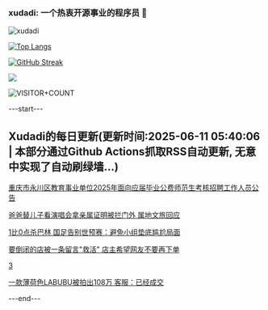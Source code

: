 ### xudadi: 一个热衷开源事业的程序员 👋

![xudadi](https://github-readme-stats-git-masterorgs-github-readme-stats-team.vercel.app/api?username=xudadi)

[![Top Langs](https://github-readme-stats.vercel.app/api/top-langs/?username=xudadi)](https://github.com/anuraghazra/github-readme-stats)

[![GitHub Streak](https://streak-stats.demolab.com?user=xudadi&locale=zh_Hans)](https://git.io/streak-stats)

![](https://raw.githubusercontent.com/xudadi/xudadi/main/assets/github-contribution-grid-snake.svg)

![VISITOR+COUNT](https://komarev.com/ghpvc/?username=xudadi&label=VISITOR+COUNT)


---start---

## Xudadi的每日更新(更新时间:2025-06-11 05:40:06 | 本部分通过Github Actions抓取RSS自动更新, 无意中实现了自动刷绿墙...)

[重庆市永川区教育事业单位2025年面向应届毕业公费师范生考核招聘工作人员公告](https://www.gongkaoleida.com/article/2444444)

[爸爸替儿子看演唱会拿亲属证明被拦门外 属地文旅回应](https://m.163.com/news/article/K1NFP0SQ055040N3.html)

[1比0点杀巴林 国足告别世预赛：避免小组垫底尴尬局面](https://m.163.com/news/article/K1NJ3U1G0514R9P4.html)

[要倒闭的店被一条留言"救活" 店主希望网友不要再下单](https://m.163.com/news/article/K1NI59B10514R9OJ.html)

[3](https://m.163.com/touch/news/sub/domestic)

[一款薄荷色LABUBU被拍出108万 客服：已经成交](https://m.163.com/news/article/K1ND8FR30511U82T.html)

---end---
